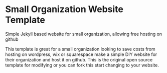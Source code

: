 # Small Organization Website Template
Simple Jekyll based website for small organization, allowing free hosting on github

This template is great for a small organization looking to save costs from hosting on wordpress, wix or squarespace make a simple DIY website for their organization and host it on github. This is the original open source template for modifying or you can fork this start changing to your website.
